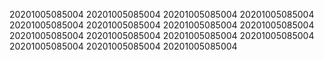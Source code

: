 20201005085004
20201005085004
20201005085004
20201005085004
20201005085004
20201005085004
20201005085004
20201005085004
20201005085004
20201005085004
20201005085004
20201005085004
20201005085004
20201005085004
20201005085004
